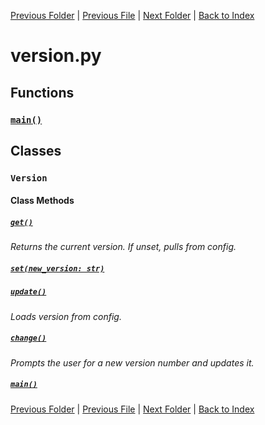 [Previous Folder](../article_content/hotbar_slots_content.md) | [Previous File](translate.md) | [Next Folder](../fluids/fluid_article.md) | [Back to Index](../../index.md)

# version.py

## Functions

### [`main()`](https://github.com/Vaileasys/pz-wiki_parser/blob/main/scripts/core/version.py#L37)

## Classes

### `Version`
#### Class Methods
##### [`get()`](https://github.com/Vaileasys/pz-wiki_parser/blob/main/scripts/core/version.py#L8)

_Returns the current version. If unset, pulls from config._

##### [`set(new_version: str)`](https://github.com/Vaileasys/pz-wiki_parser/blob/main/scripts/core/version.py#L16)
##### [`update()`](https://github.com/Vaileasys/pz-wiki_parser/blob/main/scripts/core/version.py#L20)

_Loads version from config._

##### [`change()`](https://github.com/Vaileasys/pz-wiki_parser/blob/main/scripts/core/version.py#L25)

_Prompts the user for a new version number and updates it._

##### [`main()`](https://github.com/Vaileasys/pz-wiki_parser/blob/main/scripts/core/version.py#L33)


[Previous Folder](../article_content/hotbar_slots_content.md) | [Previous File](translate.md) | [Next Folder](../fluids/fluid_article.md) | [Back to Index](../../index.md)
